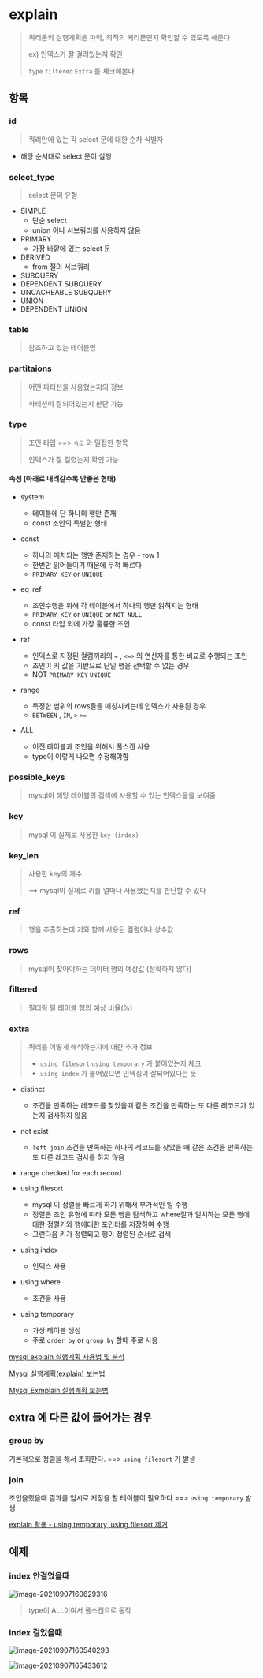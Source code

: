 # explain 

> 쿼리문의 실행계획을 파악, 최적의 커리문인지 확인할 수 있도록 해준다
>
> ex) 인덱스가 잘 걸려있는지 확인
>
> `type` `filtered`  `Extra` 를 체크해본다



## 항목

### id

> 쿼리안에 있는 각 select 문에 대한 순차 식별자

- 해당 순서대로 select 문이 실행

### select_type

> select 문의 유형

- SIMPLE 
  - 단순 select
  - union 이나 서브쿼리를 사용하지 않음
- PRIMARY
  - 가장 바깥에 있는 select 문
- DERIVED
  - from 절의 서브쿼리
- SUBQUERY
- DEPENDENT SUBQUERY
- UNCACHEABLE SUBQUERY
- UNION
- DEPENDENT UNION

### table

> 참조하고 있는 테이블명

### partitaions

> 어떤 파티션을 사용했는지의 정보
>
> 파티션이 잘되어있는지 판단 가능

### type

> 조인 타입 ==> `속도` 와 밀접한 항목
>
> 인덱스가 잘 걸렸는지 확인 가능

#### 속성 (아래로 내려갈수록 안좋은 형태)

- system
  - 테이블에 단 하나의 행만 존재
  - const 조인의 특별한 형태

- const
  - 하나의 매치되는 행만 존재하는 경우 - row 1
  - 한번만 읽어들이기 때문에 무척 빠르다
  - `PRIMARY KEY` or `UNIQUE`
- eq_ref
  - 조인수행을 위해 각 테이블에서 하나의 행만 읽혀지는 형태
  - `PRIMARY KEY` or `UNIQUE` or `NOT NULL`
  - const 타입 외에 가장 훌륭한 조인
- ref
  - 인덱스로 지정된 컬럼끼리의 `=` , `<=>` 의 연산자를 통한 비교로 수행되는 조인
  - 조인이 키 값을 기반으로 단일 행을 선택할 수 없는 경우
  - NOT `PRIMARY KEY` `UNIQUE` 
- range
  - 특정한 범위의 rows들을 매칭시키는데 인덱스가 사용된 경우
  - `BETWEEN` , `IN`, `>` `>=`
- ALL
  - 이전 테이블과 조인을 위해서 풀스캔 사용
  - type이 이렇게 나오면 수정해야함

### possible_keys

> mysql이 해당 테이블의 검색에 사용할 수 있는 인덱스들을 보여줌

### key

> mysql 이 실제로 사용한 `key (index)`

### key_len

> 사용한 key의 개수
>
> ==> mysql이 실제로 키를 얼마나 사용했는지를 판단할 수 있다

### ref

> 행을 추출하는데 키와 함께 사용된 컬럼이나 상수값

### rows

> mysql이 찾아야하는 데이터 행의 예상값 (정확하지 않다)

### filtered

> 필터링 될 테이블 행의 예상 비율(%)

### extra

> 쿼리를 어떻게 해석하는지에 대한 추가 정보
>
> - `using filesort` `using temporary` 가 붙어있는지 체크
> -  `using index` 가 붙어있으면 인덱싱이 잘되어있다는 뜻

- distinct

  - 조건을 만족하는 레코드를 찾았을때 
    같은 조건을 만족하는 또 다른 레코드가 있는지 검사하지 않음

- not exist

  - `left join` 조건을 만족하는 하나의 레코드를 찾았을 때 같은 조건을 만족하는 또 다른 레코드 검사를 하지 않음

- range checked for each record

- using filesort

  - mysql 이 정렬을 빠르게 하기 위해서 부가적인 일 수행
  - 정렬은 조인 유형에 따라 모든 행을 탐색하고 where절과 일치하는 모든 행에 대한 정렬키와 행에대한 포인터를 저장하여 수행
  - 그런다음 키가 정렬되고 행이 정렬된 순서로 검색

- using index

  - 인덱스 사용

- using where

  - 조건을 사용

- using temporary

  - 가상 테이블 생성
  - 주로 `order by` or `group by` 할때 주로 사용

  





[mysql explain 실행계획 사용법 및 분석](https://nomadlee.com/mysql-explain-sql/)

[Mysql 실행계획(explain) 보는법](https://gradle.tistory.com/4)

[Mysql Exmplain 실행계획 보는법](https://denodo1.tistory.com/306)





## extra 에 다른 값이 들어가는 경우

### group by

기본적으로 정렬을 해서 조회한다. ==> `using filesort` 가 발생

### join

조인을했을때 결과를 임시로 저장을 할 테이블이 필요하다 ==> `using temporary` 발생

[explain 활용 - using temporary, using filesort 제거](https://m.blog.naver.com/pjt3591oo/220832178743)



## 예제

### index 안걸었을때



![image-20210907160629316](img/image-20210907160629316.png)

> type이 ALL이여서 풀스캔으로 동작



### index 걸었을때

![image-20210907160540293](img/image-20210907160540293.png)

![image-20210907165433612](img/image-20210907165433612.png)
